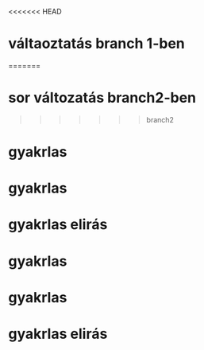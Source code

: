 <<<<<<< HEAD
# váltaoztatás branch 1-ben
=======
# sor változatás branch2-ben
>>>>>>> branch2
# gyakrlas
# gyakrlas
# gyakrlas elirás
# gyakrlas
# gyakrlas
# gyakrlas elirás
